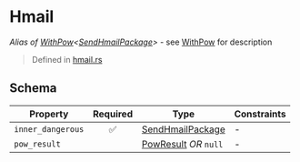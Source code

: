 # Hmail
*Alias of [WithPow](../pow/WithPow.md)\<[SendHmailPackage](../hmail/SendHmailPackage.md)\>* - see [WithPow](../pow/WithPow.md) for description
> Defined in [hmail.rs](../../../interface/src/interface/hmail.rs)

## Schema

| Property | Required | Type | Constraints |
| --- | :---: | --- | --- |
| `inner_dangerous` | ✅ | [SendHmailPackage](../hmail/SendHmailPackage.md) |  -  |
| `pow_result` |    | [PowResult](../pow/PowResult.md) *OR* `null` |  -  |


